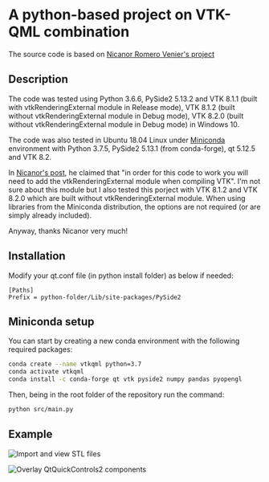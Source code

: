 # A python-based project on VTK-QML combination

The source code is based on [Nicanor Romero Venier's project](https://github.com/nicanor-romero/QtVtk)

## Description

The code was tested using Python 3.6.6, PySide2 5.13.2 and VTK 8.1.1 (built with vtkRenderingExternal module in Release mode), VTK 8.1.2 (built without vtkRenderingExternal module in Debug mode), VTK 8.2.0 (built without vtkRenderingExternal module in Debug mode) in Windows 10.

The code was also tested in Ubuntu 18.04 Linux under [Miniconda](https://docs.conda.io/en/latest/miniconda.html) environment with Python 3.7.5, PySide2 5.13.1 (from conda-forge), qt 5.12.5 and VTK 8.2. 

In [Nicanor's post](https://medium.com/bq-engineering/integrating-qtquickcontrols-2-with-vtk-df54bbb99de3), he claimed that "in order for this code to work you will need to add the vtkRenderingExternal module when compiling VTK". I'm not sure about this module but I also tested this porject with VTK 8.1.2 and VTK 8.2.0 which are built without vtkRenderingExternal module. When using libraries from the Miniconda distribution, the options are not required (or are simply already included).

Anyway, thanks Nicanor very much!

## Installation

Modify your qt.conf file (in python install folder) as below if needed:

```
[Paths]
Prefix = python-folder/Lib/site-packages/PySide2
```

## Miniconda setup

You can start by creating a new conda environment with the following required packages:

```sh
conda create --name vtkqml python=3.7
conda activate vtkqml
conda install -c conda-forge qt vtk pyside2 numpy pandas pyopengl
```

Then, being in the root folder of the repository run the command:

```sh
python src/main.py
```

## Example

![Import and view STL files](resources/QtVtk_1.gif "Import and view STL files")

![Overlay QtQuickControls2 components](resources/QtVtk_2.gif "Overlay QtQuickControls2 components")
